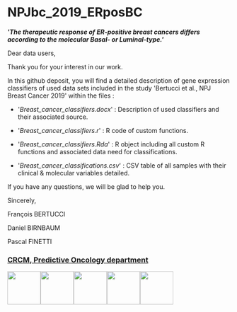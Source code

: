 # NPJbc_2019_ERposBC

***'The therapeutic response of ER-positive breast cancers differs according to the molecular Basal- or Luminal-type.'***

Dear data users,

Thank you for your interest in our work.

In this github deposit, you will find a detailed description of gene expression classifiers of used data sets included in the study 'Bertucci et al., NPJ Breast Cancer 2019' within the files :

- '*Breast_cancer_classifiers.docx*' : Description of used classifiers and their associated source.

- '*Breast_cancer_classifiers.r*' : R code of custom functions.

- '*Breast_cancer_classifiers.Rda*' : R object including all custom R functions and associated data need for classifications.

- '*Breast_cancer_classifications.csv*' : CSV table of all samples with their clinical & molecular variables detailed.

If you have any questions, we will be glad to help you.

Sincerely,

François BERTUCCI

Daniel BIRNBAUM

Pascal FINETTI

### [CRCM, Predictive Oncology department](http://crcm.marseille.inserm.fr/en/researchteams/francois-bertucci-daniel-birnbaum/)
<a href="http://crcm.marseille.inserm.fr"><img src="http://crcm.marseille.inserm.fr/fileadmin/templates/crcm/img/logo-crcm.png" height="75"></a><a href="http://www.institutpaolicalmettes.fr/"><img src="http://www.institutpaolicalmettes.fr/fileadmin/templates/ipc/img/logo-ipc-big.png" height="75"></a><a href="https://www.inserm.fr/"><img src="https://upload.wikimedia.org/wikipedia/fr/thumb/c/cd/Inserm.svg/320px-Inserm.svg.png" height="75"></a><a href="https://www.univ-amu.fr/"><img src="https://upload.wikimedia.org/wikipedia/fr/thumb/d/d4/Aix-Marseille_Universit%C3%A9_%28Logo%29.svg/320px-Aix-Marseille_Universit%C3%A9_%28Logo%29.svg.png" height="75"></a><a href="http://www.cnrs.fr/"><img src="https://upload.wikimedia.org/wikipedia/fr/thumb/8/8e/Centre_national_de_la_recherche_scientifique.svg/240px-Centre_national_de_la_recherche_scientifique.svg.png" height="75"></a>
